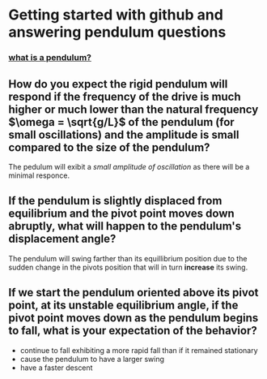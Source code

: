 # Getting started with github and answering pendulum questions 

### [what is a pendulum?](https://www.britannica.com/technology/pendulum)
## How do you expect the rigid pendulum will respond if the frequency of the drive is much higher or much lower than the natural frequency $\omega = \sqrt{g/L}$ of the pendulum (for small oscillations) and the amplitude is small compared to the size of the pendulum?
The pedulum will exibit a _small amplitude of oscillation_ as there will be a minimal responce. 

## If the pendulum is slightly displaced from equilibrium and the pivot point moves down abruptly, what will happen to the pendulum's displacement angle?
The pendulum will swing farther than its equillibrium position due to the sudden change in the pivots position that will in turn **increase** its swing.

## If we start the pendulum oriented above its pivot point, at its unstable equilibrium angle, if the pivot point moves down as the pendulum begins to fall, what is your expectation of the behavior? 
* continue to fall exhibiting a more rapid fall than if it remained stationary 
* cause the pendulum to have a larger swing 
* have a faster descent 
